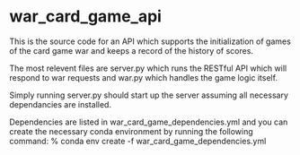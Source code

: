 # war_card_game_api
This is the source code for an API which supports the initialization of games of the card game war and keeps a record of the history of scores.

The most relevent files are server.py which runs the RESTful API which will respond to war requests and war.py which handles the game logic itself.

Simply running server.py should start up the server assuming all necessary dependancies are installed.

Dependencies are listed in war_card_game_dependencies.yml and you can create the necessary 
conda environment by running the following command:
% conda env create -f war_card_game_dependencies.yml



